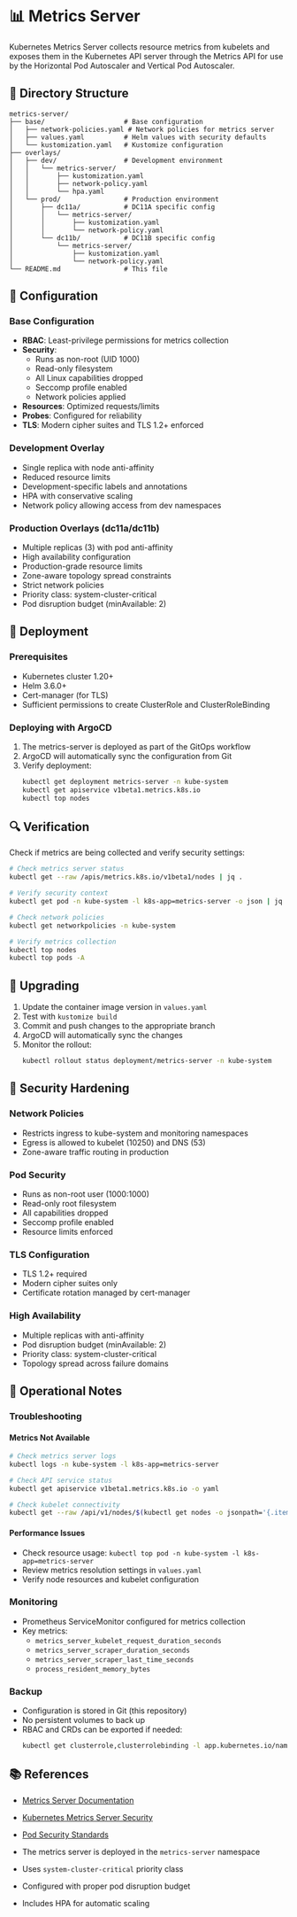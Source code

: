 # 📊 Metrics Server

Kubernetes Metrics Server collects resource metrics from kubelets and exposes them in the Kubernetes API server through the Metrics API for use by the Horizontal Pod Autoscaler and Vertical Pod Autoscaler.

## 📁 Directory Structure

```
metrics-server/
├── base/                    # Base configuration
│   ├── network-policies.yaml # Network policies for metrics server
│   ├── values.yaml          # Helm values with security defaults
│   └── kustomization.yaml   # Kustomize configuration
├── overlays/
│   ├── dev/                 # Development environment
│   │   └── metrics-server/
│   │       ├── kustomization.yaml
│   │       ├── network-policy.yaml
│   │       └── hpa.yaml
│   └── prod/                # Production environment
│       ├── dc11a/           # DC11A specific config
│       │   └── metrics-server/
│       │       ├── kustomization.yaml
│       │       └── network-policy.yaml
│       └── dc11b/           # DC11B specific config
│           └── metrics-server/
│               ├── kustomization.yaml
│               └── network-policy.yaml
└── README.md                # This file
```

## 🔧 Configuration

### Base Configuration

- **RBAC**: Least-privilege permissions for metrics collection
- **Security**:
  - Runs as non-root (UID 1000)
  - Read-only filesystem
  - All Linux capabilities dropped
  - Seccomp profile enabled
  - Network policies applied
- **Resources**: Optimized requests/limits
- **Probes**: Configured for reliability
- **TLS**: Modern cipher suites and TLS 1.2+ enforced

### Development Overlay

- Single replica with node anti-affinity
- Reduced resource limits
- Development-specific labels and annotations
- HPA with conservative scaling
- Network policy allowing access from dev namespaces

### Production Overlays (dc11a/dc11b)

- Multiple replicas (3) with pod anti-affinity
- High availability configuration
- Production-grade resource limits
- Zone-aware topology spread constraints
- Strict network policies
- Priority class: system-cluster-critical
- Pod disruption budget (minAvailable: 2)

## 🚀 Deployment

### Prerequisites

- Kubernetes cluster 1.20+
- Helm 3.6.0+
- Cert-manager (for TLS)
- Sufficient permissions to create ClusterRole and ClusterRoleBinding

### Deploying with ArgoCD

1. The metrics-server is deployed as part of the GitOps workflow
2. ArgoCD will automatically sync the configuration from Git
3. Verify deployment:
   ```bash
   kubectl get deployment metrics-server -n kube-system
   kubectl get apiservice v1beta1.metrics.k8s.io
   kubectl top nodes
   ```

## 🔍 Verification

Check if metrics are being collected and verify security settings:

```bash
# Check metrics server status
kubectl get --raw /apis/metrics.k8s.io/v1beta1/nodes | jq .

# Verify security context
kubectl get pod -n kube-system -l k8s-app=metrics-server -o json | jq '.items[].spec.containers[].securityContext'

# Check network policies
kubectl get networkpolicies -n kube-system

# Verify metrics collection
kubectl top nodes
kubectl top pods -A
```

## 🔄 Upgrading

1. Update the container image version in `values.yaml`
2. Test with `kustomize build`
3. Commit and push changes to the appropriate branch
4. ArgoCD will automatically sync the changes
5. Monitor the rollout:
   ```bash
   kubectl rollout status deployment/metrics-server -n kube-system
   ```

## 🔐 Security Hardening

### Network Policies
- Restricts ingress to kube-system and monitoring namespaces
- Egress is allowed to kubelet (10250) and DNS (53)
- Zone-aware traffic routing in production

### Pod Security
- Runs as non-root user (1000:1000)
- Read-only root filesystem
- All capabilities dropped
- Seccomp profile enabled
- Resource limits enforced

### TLS Configuration
- TLS 1.2+ required
- Modern cipher suites only
- Certificate rotation managed by cert-manager

### High Availability
- Multiple replicas with anti-affinity
- Pod disruption budget (minAvailable: 2)
- Priority class: system-cluster-critical
- Topology spread across failure domains

## 📝 Operational Notes

### Troubleshooting

#### Metrics Not Available
```bash
# Check metrics server logs
kubectl logs -n kube-system -l k8s-app=metrics-server

# Check API service status
kubectl get apiservice v1beta1.metrics.k8s.io -o yaml

# Check kubelet connectivity
kubectl get --raw /api/v1/nodes/$(kubectl get nodes -o jsonpath='{.items[0].metadata.name}')/proxy/metrics/resource
```

#### Performance Issues
- Check resource usage: `kubectl top pod -n kube-system -l k8s-app=metrics-server`
- Review metrics resolution settings in `values.yaml`
- Verify node resources and kubelet configuration

### Monitoring
- Prometheus ServiceMonitor configured for metrics collection
- Key metrics:
  - `metrics_server_kubelet_request_duration_seconds`
  - `metrics_server_scraper_duration_seconds`
  - `metrics_server_scraper_last_time_seconds`
  - `process_resident_memory_bytes`

### Backup
- Configuration is stored in Git (this repository)
- No persistent volumes to back up
- RBAC and CRDs can be exported if needed:
  ```bash
  kubectl get clusterrole,clusterrolebinding -l app.kubernetes.io/name=metrics-server -o yaml > metrics-server-rbac.yaml
  ```

## 📚 References

- [Metrics Server Documentation](https://github.com/kubernetes-sigs/metrics-server)
- [Kubernetes Metrics Server Security](https://kubernetes.io/docs/tasks/debug-application-cluster/resource-metrics-pipeline/#metrics-server)
- [Pod Security Standards](https://kubernetes.io/docs/concepts/security/pod-security-standards/)

- The metrics server is deployed in the `metrics-server` namespace
- Uses `system-cluster-critical` priority class
- Configured with proper pod disruption budget
- Includes HPA for automatic scaling
